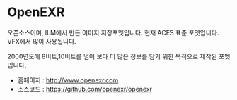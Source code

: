 # OpenEXR
오픈소스이며, ILM에서 만든 이미지 저장포멧입니다.
현재 ACES 표준 포멧입니다.
VFX에서 많이 사용됩니다.

2000년도에 8비트,10비트를 넘어 보다 더 많은 정보를 담기 위한 목적으로 제작된 포멧입니다.

- 홈페이지 : http://www.openexr.com
- 소스코드 : https://github.com/openexr/openexr